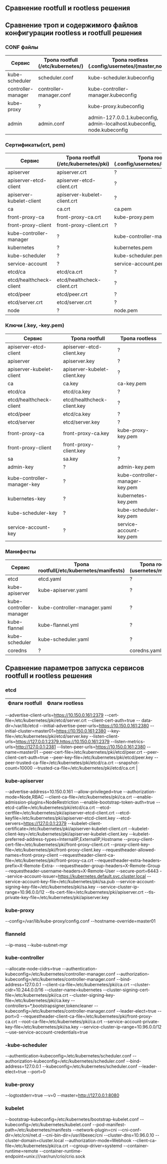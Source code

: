 ## Сравнение rootfull и rootless решения

## Сравнение троп и содержимого файлов конфигурации rootless и rootfull решения

### CONF файлы

Сервис         |Тропа rootfull (/etc/kubernetes/) | Тропа rootless (.config/usernetes/{master,node})
---------------|-----------------------------------|----------------
kube-scheduler |  scheduler.conf                    | kube-scheduler.kubeconfig
controller-manager | controller-manager.conf | kube-controller-manager.kubeconfig
kube-proxy     |             ?                | kube-proxy.kubeconfig
admin          |  admin.conf                       | admin-127.0.0.1.kubeconfig, admin-localhost.kubeconfig, node.kubeconfig


### Сертификаты(crt, pem)

Сервис         |  Тропа rootfull  (/etc/kubernetes/pki)| Тропа rootless (.config/usernetes/{master,node})
---------------|-----------------|----------------
apiserver | apiserver.crt |  ?
apiserver-etcd-client | apiserver-etcd-client.crt | ?
apiserver-kubelet-client | apiserver-kubelet-client.crt | ?
ca | ca.crt | ca.pem
front-proxy-ca | front-proxy-ca.crt | kube-proxy.pem
front-proxy-client | front-proxy-client.crt | ?
kube-controller-manager | ? | kube-controller-manager.pem
kubernetes | ? | kubernetes.pem
kube-scheduler | ? | kube-scheduler.pem
service-account | ? | service-account.pem
etcd/ca | etcd/ca.crt | ?
etcd/healthcheck-client | etcd/healthcheck-client.crt | ?
etcd/peer | etcd/peer.crt | ?
etcd/server.crt | etcd/server.crt | ?
node | ? | node.pem

### Ключи (.key, -key.pem)

Сервис         | Тропа rootfull | Тропа rootless
---------------|----------------|----------------
apiserver-etcd-client | apiserver-etcd-client.key | ?
apiserver | apiserver.key| ?
apiserver-kubelet-client | apiserver-kubelet-client.key| ?
ca | ca.key | ca-key.pem
etcd/ca| etcd/ca.key| ?
etcd/healthcheck-client| etcd/healthcheck-client.key| ?
etcd/peer| etcd/ca.key| ?
etcd/server| etcd/server.key| ?
front-proxy-ca| front-proxy-ca.key| kube-proxy-key.pem
front-proxy-client| front-proxy-client.key| ?
sa| sa.key| ?
admin-key | ? | admin-key.pem
kube-controller-manager-key| ? | kube-controller-manager-key.pem
kubernetes-key| ? | kubernetes-key.pem
kube-scheduler-key| ? | kube-scheduler-key.pem
service-account-key| ? | service-account-key.pem





### Манифесты 

Сервис         |  Тропа rootfull(/etc/kubernetes/manifests) | Тропа rootless (usernetes/manifests/)
---------------|-----------------|----------------
etcd | etcd.yaml | ?
kube-apiserver| kube-apiserver.yaml | ?
kube-controller-manager| kube-controller-manager.yaml | ?
kube-flannel| kube-flannel.yml | ?
kube-scheduler| kube-scheduler.yaml | ?
coredns | ? | coredns.yaml



## Сравнение параметров запуска сервисов rootfull и rootless решения

### etcd


Флаги rootfull | Флаги rootless 
---------------|----------------
--advertise-client-urls=https://10.150.0.161:2379 --cert-file=/etc/kubernetes/pki/etcd/server.crt --client-cert-auth=true --
data-dir=/var/lib/etcd --initial-advertise-peer-urls=https://10.150.0.161:2380 --initial-cluster=master01=https://10.150.0.161:2380 --key-file=/etc/kubernetes/pki/etcd/server.key --listen-client-urls=https://127.0.0.1:2379,https://10.150.0.161:2379 --listen-metrics-urls=http://127.0.0.1:2381 --listen-peer-urls=https://10.150.0.161:2380 --name=master01 --peer-cert-file=/etc/kubernetes/pki/etcd/peer.crt --peer-client-cert-auth=true --peer-key-file=/etc/kubernetes/pki/etcd/peer.key --peer-trusted-ca-file=/etc/kubernetes/pki/etcd/ca.crt --snapshot-count=10000 --trusted-ca-file=/etc/kubernetes/pki/etcd/ca.crt |


### kube-apiserver

--advertise-address=10.150.0.161 --allow-privileged=true --authorization-mode=Node,RBAC --client-ca-file=/etc/kubernetes/pki/ca.crt --enable-admission-plugins=NodeRestriction --enable-bootstrap-token-auth=true --etcd-cafile=/etc/kubernetes/pki/etcd/ca.crt --etcd-certfile=/etc/kubernetes/pki/apiserver-etcd-client.crt --etcd-keyfile=/etc/kubernetes/pki/apiserver-etcd-client.key --etcd-servers=https://127.0.0.1:2379 --kubelet-client-certificate=/etc/kubernetes/pki/apiserver-kubelet-client.crt --kubelet-client-key=/etc/kubernetes/pki/apiserver-kubelet-client.key --kubelet-preferred-address-types=InternalIP,ExternalIP,Hostname --proxy-client-cert-file=/etc/kubernetes/pki/front-proxy-client.crt --proxy-client-key-file=/etc/kubernetes/pki/front-proxy-client.key --requestheader-allowed-names=front-proxy-client --requestheader-client-ca-file=/etc/kubernetes/pki/front-proxy-ca.crt --requestheader-extra-headers-prefix=X-Remote-Extra- --requestheader-group-headers=X-Remote-Group --requestheader-username-headers=X-Remote-User --secure-port=6443 --service-account-issuer=https://kubernetes.default.svc.cluster.local --service-account-key-file=/etc/kubernetes/pki/sa.pub --service-account-signing-key-file=/etc/kubernetes/pki/sa.key --service-cluster-ip-range=10.96.0.0/12 --tls-cert-file=/etc/kubernetes/pki/apiserver.crt --tls-private-key-file=/etc/kubernetes/pki/apiserver.key
 

### kube-proxy

--config=/var/lib/kube-proxy/config.conf --hostname-override=master01

### flanneld

--ip-masq --kube-subnet-mgr

### kube-controller

--allocate-node-cidrs=true --authentication-kubeconfig=/etc/kubernetes/controller-manager.conf --authorization-kubeconfig=/etc/kubernetes/controller-manager.conf --bind-address=127.0.0.1 --client-ca-file=/etc/kubernetes/pki/ca.crt --cluster-cidr=10.244.0.0/16 --cluster-name=kubernetes --cluster-signing-cert-file=/etc/kubernetes/pki/ca.crt --cluster-signing-key-file=/etc/kubernetes/pki/ca.key --controllers=*,bootstrapsigner,tokencleaner --kubeconfig=/etc/kubernetes/controller-manager.conf --leader-elect=true --port=0 --requestheader-client-ca-file=/etc/kubernetes/pki/front-proxy-ca.crt --root-ca-file=/etc/kubernetes/pki/ca.crt --service-account-private-key-file=/etc/kubernetes/pki/sa.key --service-cluster-ip-range=10.96.0.0/12 --use-service-account-credentials=true

### -kube-scheduler

--authentication-kubeconfig=/etc/kubernetes/scheduler.conf --authorization-kubeconfig=/etc/kubernetes/scheduler.conf --bind-address=127.0.0.1 --kubeconfig=/etc/kubernetes/scheduler.conf --leader-elect=true --port=0

### kube-proxy

--logtostderr=true --v=0 --master=http://127.0.0.1:8080

### kubelet

--bootstrap-kubeconfig=/etc/kubernetes/bootstrap-kubelet.conf --kubeconfig=/etc/kubernetes/kubelet.conf --pod-manifest-path=/etc/kubernetes/manifests --network-plugin=cni --cni-conf-dir=/etc/cni/net.d --cni-bin-dir=/usr/libexec/cni --cluster-dns=10.96.0.10 --cluster-domain=cluster.local --authorization-mode=Webhook --client-ca-file=/etc/kubernetes/pki/ca.crt --cgroup-driver=systemd --container-runtime=remote --container-runtime-endpoint=unix:///var/run/crio/crio.sock

### 